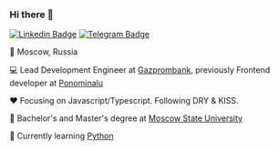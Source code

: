 ### Hi there 👋

[![Linkedin Badge](https://img.shields.io/badge/-Stanislavec-0072b1?style=flat&logo=Linkedin&logoColor=white)](https://linkedin.com/in/stanislavec/ "Connect on LinkedIn")
[![Telegram Badge](https://img.shields.io/badge/-@stanislavec-0088CC?style=flat&logo=Telegram&logoColor=white)](https://t.me/stanislavec "Contact on Telegram")


📍 Moscow, Russia

💻 Lead Development Engineer at [Gazprombank](https://www.gazprombank.ru/), previously Frontend developer at [Ponominalu](https://ponominalu.ru/)

❤️ Focusing on Javascript/Typescript. Following DRY & KISS.

📙 Bachelor's and Master's degree at [Moscow State University](https://www.msu.ru/)

🌱 Currently learning [Python](https://www.python.org/)
